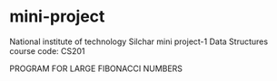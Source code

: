 # mini-project
National institute of technology Silchar
mini project-1
Data Structures
course code: CS201


PROGRAM FOR LARGE FIBONACCI NUMBERS
